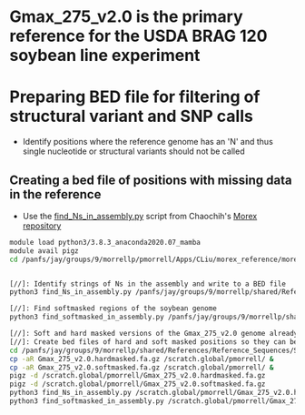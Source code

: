 # Gmax_275_v2.0 is the primary reference for the USDA BRAG 120 soybean line experiment

# Preparing BED file for filtering of structural variant and SNP calls
* Identify positions where the reference genome has an 'N' and thus single nucleotide or structural variants should not be called


## Creating a bed file of positions with missing data in the reference
* Use the [find_Ns_in_assembly.py](https://github.com/MorrellLAB/morex_reference/blob/master/morex_v3/find_Ns_in_assembly.py) script from Chaochih's [Morex repository](https://github.com/MorrellLAB/morex_reference)

```bash
module load python3/3.8.3_anaconda2020.07_mamba
module avail pigz
cd /panfs/jay/groups/9/morrellp/pmorrell/Apps/CLiu/morex_reference/morex_v3


[//]: Identify strings of Ns in the assembly and write to a BED file
python3 find_Ns_in_assembly.py /panfs/jay/groups/9/morrellp/shared/References/Reference_Sequences/Soybean/PhytozomeV11/Gmax/assembly/Gmax_275_v2.0.fa >/panfs/jay/groups/9/morrellp/shared/References/Reference_Sequences/Soybean/PhytozomeV11/Gmax/assembly/Gmax_275_v2.0_Ns.bed &

[//]: Find softmasked regions of the soybean genome
python3 find_softmasked_in_assembly.py /panfs/jay/groups/9/morrellp/shared/References/Reference_Sequences/Soybean/PhytozomeV11/Gmax/assembly/Gmax_275_v2.0.fa >/scratch.global/pmorrell/test.bed

[//]: Soft and hard masked versions of the Gmax_275_v2.0 genome already exist, but need to decompress
[//]: Create bed files of hard and soft masked positions so they can be excluded from 
cd /panfs/jay/groups/9/morrellp/shared/References/Reference_Sequences/Soybean/PhytozomeV11/Gmax/assembly/
cp -aR Gmax_275_v2.0.hardmasked.fa.gz /scratch.global/pmorrell/ &
cp -aR Gmax_275_v2.0.softmasked.fa.gz /scratch.global/pmorrell/ &
pigz -d /scratch.global/pmorrell/Gmax_275_v2.0.hardmasked.fa.gz
pigz -d /scratch.global/pmorrell/Gmax_275_v2.0.softmasked.fa.gz
python3 find_Ns_in_assembly.py /scratch.global/pmorrell/Gmax_275_v2.0.hardmasked.fa >/panfs/jay/groups/9/morrellp/shared/References/Reference_Sequences/Soybean/PhytozomeV11/Gmax/assembly/Gmax_275_v2.0.hardmasked.bed &
python3 find_softmasked_in_assembly.py /scratch.global/pmorrell/Gmax_275_v2.0.softmasked.fa >/panfs/jay/groups/9/morrellp/shared/References/Reference_Sequences/Soybean/PhytozomeV11/Gmax/assembly/Gmax_275_v2.0.softmasked.bed &
```
